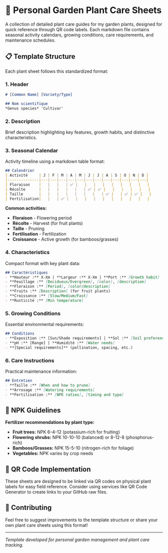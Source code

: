 # 🌿 Personal Garden Plant Care Sheets

A collection of detailed plant care guides for my garden plants, designed for quick reference through QR code labels. Each markdown file contains seasonal activity calendars, growing conditions, care requirements, and maintenance schedules.

## 📋 Template Structure

Each plant sheet follows this standardized format:

### 1. Header
```markdown
# [Common Name] [Variety/Type]

## Nom scientifique
*Genus species* 'Cultivar'
```

### 2. Description
Brief description highlighting key features, growth habits, and distinctive characteristics.

### 3. Seasonal Calendar
Activity timeline using a markdown table format:

```markdown
## Calendrier
| Activité     | J | F | M | A | M | J | J | A | S | O | N | D |
|--------------|---|---|---|---|---|---|---|---|---|---|---|---|
| Floraison    |   |   |   | ✅ |   |   |   |   |   |   |   |   |
| Récolte      |   |   |   |   |   | ✅ | ✅ |   |   |   |   |   |
| Taille       |   |   |   |   |   |   |   | ✅ |   | ✅ | ✅ |   |
| Fertilisation|   |   | ✅ |   |   |   |   |   |   |   |   |   |
```

**Common activities:**
- **Floraison** - Flowering period
- **Récolte** - Harvest (for fruit plants)
- **Taille** - Pruning
- **Fertilisation** - Fertilization
- **Croissance** - Active growth (for bamboos/grasses)

### 4. Characteristics
Compact format with key plant data:

```markdown
## Caractéristiques
- **Hauteur :** X-Xm | **Largeur :** X-Xm | **Port :** [Growth habit]
- **Feuillage :** [Deciduous/Evergreen], [color], [description]
- **Floraison :** [Period], [color/description]
- **Fruits :** [Description] (for fruit plants)
- **Croissance :** [Slow/Medium/Fast]
- **Rusticité :** [Min temperature]
```

### 5. Growing Conditions
Essential environmental requirements:

```markdown
## Conditions
- **Exposition :** [Sun/Shade requirements] | **Sol :** [Soil preferences]
- **pH :** [Range] | **Humidité :** [Water needs]
- **[Special requirements]** (pollination, spacing, etc.)
```

### 6. Care Instructions
Practical maintenance information:

```markdown
## Entretien
- **Taille :** [When and how to prune]
- **Arrosage :** [Watering requirements]
- **Fertilisation :** [NPK ratios], [timing and type]
```

## 🧪 NPK Guidelines

**Fertilizer recommendations by plant type:**
- **Fruit trees:** NPK 6-4-12 (potassium-rich for fruiting)
- **Flowering shrubs:** NPK 10-10-10 (balanced) or 8-12-8 (phosphorus-rich)
- **Bamboos/Grasses:** NPK 15-5-10 (nitrogen-rich for foliage)
- **Vegetables:** NPK varies by crop needs

## 📱 QR Code Implementation

These sheets are designed to be linked via QR codes on physical plant labels for easy field reference. Consider using services like QR Code Generator to create links to your GitHub raw files.

## 🤝 Contributing

Feel free to suggest improvements to the template structure or share your own plant care sheets using this format!

---

*Template developed for personal garden management and plant care tracking.*
